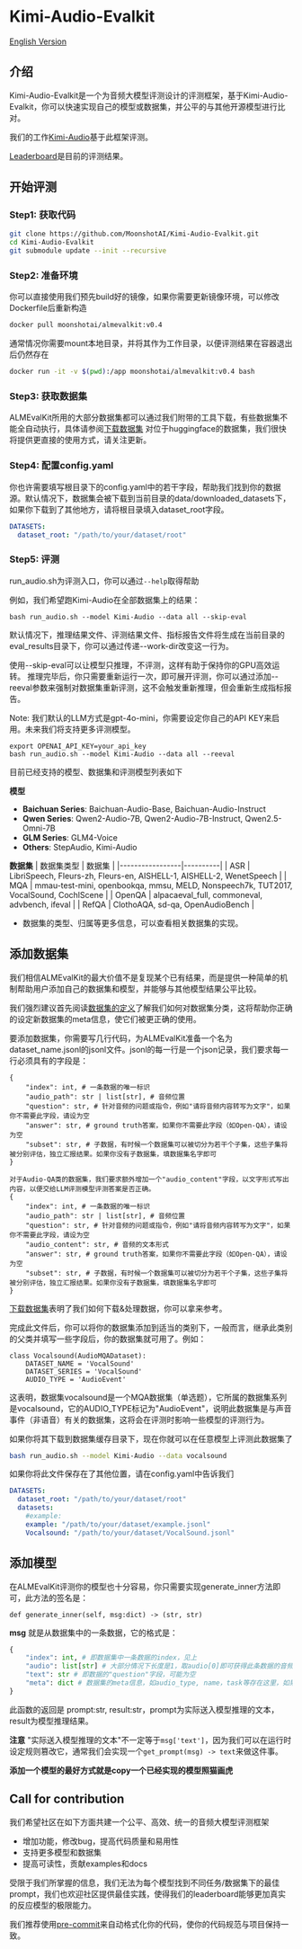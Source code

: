# Kimi-Audio-Evalkit

[English Version](README.md)

## 介绍

Kimi-Audio-Evalkit是一个为音频大模型评测设计的评测框架，基于Kimi-Audio-Evalkit，你可以快速实现自己的模型或数据集，并公平的与其他开源模型进行比对。

我们的工作[Kimi-Audio](https://github.com/MoonshotAI/Kimi-Audio-Evalkit)基于此框架评测。

[Leaderboard](./LEADERBOARD.md)是目前的评测结果。

## 开始评测

### Step1: 获取代码

```bash
git clone https://github.com/MoonshotAI/Kimi-Audio-Evalkit.git
cd Kimi-Audio-Evalkit
git submodule update --init --recursive
```

### Step2: 准备环境

你可以直接使用我们预先build好的镜像，如果你需要更新镜像环境，可以修改Dockerfile后重新构造
```bash
docker pull moonshotai/almevalkit:v0.4
```
通常情况你需要mount本地目录，并将其作为工作目录，以便评测结果在容器退出后仍然存在
```bash
docker run -it -v $(pwd):/app moonshotai/almevalkit:v0.4 bash
```

### Step3: 获取数据集

ALMEvalKit所用的大部分数据集都可以通过我们附带的工具下载，有些数据集不能全自动执行，具体请参阅[下载数据集](./data/README.md)
对位于huggingface的数据集，我们很快将提供更直接的使用方式，请关注更新。

### Step4: 配置config.yaml
你也许需要填写根目录下的config.yaml中的若干字段，帮助我们找到你的数据源。默认情况下，数据集会被下载到当前目录的data/downloaded_datasets下，如果你下载到了其他地方，请将根目录填入dataset_root字段。
```yaml
DATASETS:
  dataset_root: "/path/to/your/dataset/root"
```

### Step5: 评测

run_audio.sh为评测入口，你可以通过`--help`取得帮助

例如，我们希望跑Kimi-Audio在全部数据集上的结果：
```
bash run_audio.sh --model Kimi-Audio --data all --skip-eval
```
默认情况下，推理结果文件、评测结果文件、指标报告文件将生成在当前目录的eval_results目录下，你可以通过传递--work-dir改变这一行为。

使用--skip-eval可以让模型只推理，不评测，这样有助于保持你的GPU高效运转。
推理完毕后，你只需要重新运行一次，即可展开评测，你可以通过添加--reeval参数来强制对数据集重新评测，这不会触发重新推理，但会重新生成指标报告。

Note: 我们默认的LLM方式是gpt-4o-mini，你需要设定你自己的API KEY来启用。未来我们将支持更多评测模型。
```
export OPENAI_API_KEY=your_api_key
bash run_audio.sh --model Kimi-Audio --data all --reeval
```

目前已经支持的模型、数据集和评测模型列表如下

**模型**

- **Baichuan Series**: Baichuan-Audio-Base, Baichuan-Audio-Instruct
- **Qwen Series**: Qwen2-Audio-7B, Qwen2-Audio-7B-Instruct, Qwen2.5-Omni-7B
- **GLM Series**: GLM4-Voice
- **Others**: StepAudio, Kimi-Audio

**数据集**
| 数据集类型 | 数据集 |
|-----------------|----------|
| ASR | LibriSpeech, Fleurs-zh, Fleurs-en, AISHELL-1, AISHELL-2, WenetSpeech |
| MQA | mmau-test-mini, openbookqa, mmsu, MELD, Nonspeech7k, TUT2017, VocalSound, CochlScene |
| OpenQA | alpacaeval_full, commoneval, advbench, ifeval |
| RefQA | ClothoAQA, sd-qa, OpenAudioBench |

- 数据集的类型、归属等更多信息，可以查看相关数据集的实现。

## 添加数据集

我们相信ALMEvalKit的最大价值不是复现某个已有结果，而是提供一种简单的机制帮助用户添加自己的数据集和模型，并能够与其他模型结果公平比较。

我们强烈建议首先阅读[数据集的定义](./almeval/datasets/base.py)了解我们如何对数据集分类，这将帮助你正确的设定新数据集的meta信息，使它们被更正确的使用。

要添加数据集，你需要写几行代码，为ALMEvalKit准备一个名为dataset_name.jsonl的jsonl文件。jsonl的每一行是一个json记录，我们要求每一行必须具有的字段是：
```
{
    "index": int, # 一条数据的唯一标识
    "audio_path": str | list[str], # 音频位置
    "question": str, # 针对音频的问题或指令，例如"请将音频内容转写为文字"，如果你不需要此字段，请设为空
    "answer": str, # ground truth答案，如果你不需要此字段（如Open-QA），请设为空 
    "subset": str, # 子数据，有时候一个数据集可以被切分为若干个子集，这些子集将被分别评估，独立汇报结果。如果你没有子数据集，填数据集名字即可
}

对于Audio-QA类的数据集，我们要求额外增加一个"audio_content"字段，以文字形式写出内容，以便交给LLM评测模型评测答案是否正确。
{
    "index": int, # 一条数据的唯一标识
    "audio_path": str | list[str], # 音频位置
    "question": str, # 针对音频的问题或指令，例如"请将音频内容转写为文字"，如果你不需要此字段，请设为空
    "audio_content": str, # 音频的文本形式
    "answer": str, # ground truth答案，如果你不需要此字段（如Open-QA），请设为空 
    "subset": str, # 子数据，有时候一个数据集可以被切分为若干个子集，这些子集将被分别评估，独立汇报结果。如果你没有子数据集，填数据集名字即可
}
```
[下载数据集](./data/download_benchmark.py)表明了我们如何下载&处理数据，你可以拿来参考。

完成此文件后，你可以将你的数据集添加到适当的类别下，一般而言，继承此类别的父类并填写一些字段后，你的数据集就可用了。例如：
```
class Vocalsound(AudioMQADataset):
    DATASET_NAME = 'VocalSound'
    DATASET_SERIES = 'VocalSound'
    AUDIO_TYPE = 'AudioEvent'
```
这表明，数据集vocalsound是一个MQA数据集（单选题），它所属的数据集系列是vocalsound，它的AUDIO_TYPE标记为"AudioEvent"，说明此数据集是与声音事件（非语音）有关的数据集，这将会在评测时影响一些模型的评测行为。

如果你将其下载到数据集缓存目录下，现在你就可以在任意模型上评测此数据集了
```bash
bash run_audio.sh --model Kimi-Audio --data vocalsound
```
如果你将此文件保存在了其他位置，请在config.yaml中告诉我们
```yaml
DATASETS:
  dataset_root: "/path/to/your/dataset/root"
  datasets:
    #example:
    example: "/path/to/your/dataset/example.jsonl"
    Vocalsound: "/path/to/your/dataset/VocalSound.jsonl"
```

## 添加模型

在ALMEvalKit评测你的模型也十分容易，你只需要实现generate_inner方法即可，此方法的签名是：

```
def generate_inner(self, msg:dict) -> (str, str)
```
**msg** 就是从数据集中的一条数据，它的格式是：
```python
{
    "index": int, # 即数据集中一条数据的index，见上
    "audio": list[str] # 大部分情况下长度是1，取audio[0]即可获得此条数据的音频
    "text": str # 即数据的"question"字段，可能为空
    "meta": dict # 数据集的meta信息，如audio_type, name，task等存在这里，如果数据集的一条数据有meta字段，也将会被吸入此字段中
}
```

此函数的返回是 prompt:str, result:str，prompt为实际送入模型推理的文本，result为模型推理结果。

**注意** "实际送入模型推理的文本"不一定等于`msg['text']`，因为我们可以在运行时设定规则篡改它，通常我们会实现一个`get_prompt(msg) -> text`来做这件事。

**添加一个模型的最好方式就是copy一个已经实现的模型照猫画虎**

## Call for contribution

我们希望社区在如下方面共建一个公平、高效、统一的音频大模型评测框架

- 增加功能，修改bug，提高代码质量和易用性
- 支持更多模型和数据集
- 提高可读性，贡献examples和docs

受限于我们所掌握的信息，我们无法为每个模型找到不同任务/数据集下的最佳prompt，我们也欢迎社区提供最佳实践，使得我们的leaderboard能够更加真实的反应模型的极限能力。

我们推荐使用[pre-commit](https://pre-commit.com/)来自动格式化你的代码，使你的代码规范与项目保持一致。
